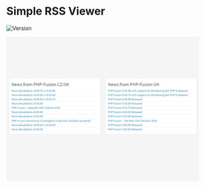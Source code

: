 # Simple RSS Viewer

![Version](https://img.shields.io/badge/Version-1.0.1-blue.svg)

![Preview](screenshot.png)
